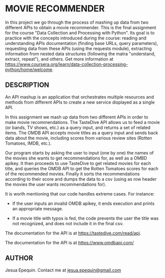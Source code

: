 # MOVIE RECOMMENDER

In this project we go through the process of mashing up data from two different APIs to obtain a movie recommender. This is the final assignment for the course "Data Collection and Processing with Python". Its goal is to practice with the concepts introduced during the course: reading and understanding APIs documentation (finding base URLs, query parameters), requesting data from these APIs (using the requests module), extracting information from nested data structures (following the matra "understand, extract, repeat"), and others. Get more information at  https://www.coursera.org/learn/data-collection-processing-python/home/welcome.

## DESCRIPTION

An API mashup is an application that orchestrates multiple resources and methods from different APIs to create a new service displayed as a single API.

In this assignment we mash up data from two different APIs in order to make movie recommendations. The TasteDive API allows us to feed a movie (or bands, TV shows, etc.) as a query input, and returns a set of related items. The OMDB API accepts movie titles as a query input and sends back data about the movie, including scores from various review sites (Rotten Tomatoes, IMDB, etc.).

Our program starts by asking the user to input (one by one) the names of the movies she wants to get recommendations for, as well as a OMBD apikey. It then proceeds to use TasteDive to get related movies for each title, and queries the OMDB API to get the Rotten Tomatoes scores for each of the recommended movies. Finally it sorts the recommendations according to their score and dumps the data to a csv (using as row header the movies the user wants recommendations for). 

It is worth mentioning that our code handles extreme cases. For instance:

- If the user inputs an invalid OMDB apikey, it ends execution and prints an appropriate message. 

- If a movie title with typos is fed, the code prevents the user the title was not recognized, and does not include it in the final csv.

The documentation for the API is at https://tastedive.com/read/api.

The documentation for the API is at https://www.omdbapi.com/

## AUTHOR

Jesua Epequin. Contact me at jesua.epequin@gmail.com  



